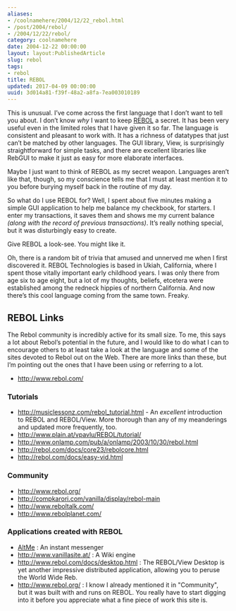 ```yaml
---
aliases:
- /coolnamehere/2004/12/22_rebol.html
- /post/2004/rebol/
- /2004/12/22/rebol/
category: coolnamehere
date: 2004-12-22 00:00:00
layout: layout:PublishedArticle
slug: rebol
tags:
- rebol
title: REBOL
updated: 2017-04-09 00:00:00
uuid: 3d014a81-f39f-48a2-a8fa-7ea003010189
---
```


This is unusual. I’ve come across the first language that I don’t want
to tell you about. I don’t know *why* I want to keep
[REBOL](http://www.rebol.com/) a secret. It has been very useful even in
the limited roles that I have given it so far. The language is
consistent and pleasant to work with. It has a richness of datatypes
that just can’t be matched by other languages. The GUI library, View, is
surprisingly straightforward for simple tasks, and there are excellent
libraries like RebGUI to make it just as easy for more elaborate
interfaces.

Maybe I just want to think of REBOL as my secret weapon. Languages
aren’t like that, though, so my conscience tells me that I must at least
mention it to you before burying myself back in the routine of my day.

So what do I use REBOL for? Well, I spent about five minutes making a
simple GUI application to help me balance my checkbook, for starters. I
enter my transactions, it saves them and shows me my current balance
*(along with the record of previous transactions)*. It’s really nothing
special, but it was disturbingly easy to create.

Give REBOL a look-see. You might like it.

Oh, there is a random bit of trivia that amused and unnerved me when I
first discovered it. REBOL Technologies is based in Ukiah, California,
where I spent those vitally important early childhood years. I was only
there from age six to age eight, but a lot of my thoughts, beliefs,
etcetera were established among the redneck hippies of northern
California. And now there’s this cool language coming from the same
town. Freaky.

REBOL Links
-----------

The Rebol community is incredibly active for its small size. To me, this
says a lot about Rebol’s potential in the future, and I would like to do
what I can to encourage others to at least take a look at the language
and some of the sites devoted to Rebol out on the Web. There are more
links than these, but I’m pointing out the ones that I have been using
or referring to a lot.

- <http://www.rebol.com/>

### Tutorials

- <http://musiclessonz.com/rebol_tutorial.html> - An *excellent*
  introduction to REBOL and REBOL/View. More thorough than any of my
  meanderings and updated more frequently, too.
- <http://www.plain.at/vpavlu/REBOL/tutorial/>
- <http://www.onlamp.com/pub/a/onlamp/2003/10/30/rebol.html>
- <http://rebol.com/docs/core23/rebolcore.html>
- <http://rebol.com/docs/easy-vid.html>

### Community

- <http://www.rebol.org/>
- <http://compkarori.com/vanilla/display/rebol-main>
- <http://www.reboltalk.com/>
- <http://www.rebolplanet.com/>

### Applications created with REBOL

- [AltMe](http://www.altme.com/) : An instant messenger
- <http://www.vanillasite.at/> : A Wiki engine
- <http://www.rebol.com/docs/desktop.html> : The REBOL/View Desktop is
  yet another impressive distributed application, allowing you to
  peruse the World Wide Reb.
- <http://www.rebol.org/> : I know I already mentioned it in
  "Community", but it was built with and runs on REBOL. You really
  have to start digging into it before you appreciate what a fine
  piece of work this site is.